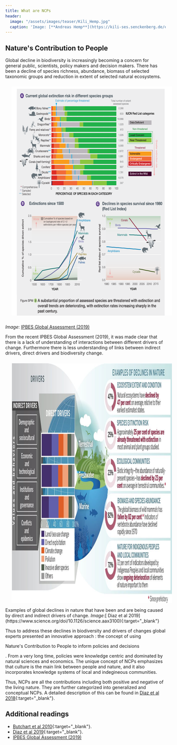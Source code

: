 ```yaml
---
title: What are NCPs
header:
  image: "/assets/images/teaser/Kili_Hemp.jpg"
  caption: 'Image: [**Andreas Hemp**](https://kili-ses.senckenberg.de/en/publications/literature/){:target="_blank"}'
---
```


## Nature's Contribution to People  

Global decline in biodiversity is increasingly becoming a concern for general public, scientists, policy makers and decision makers. 
There has been a decline of species richness, abundance, biomass of selected taxonomic groups and reduction in extent of selected natural ecosystems.

<img src="ipbes_2019_sp_decline.png" width="678" height="720" align="centre" vspace="10" hspace="20">

<em>Image</em>: [IPBES Global Assessment (2019)](https://ipbes.net/sites/default/files/inline/files/ipbes_global_assessment_report_summary_for_policymakers.pdf)

From the recent IPBES Global Assessment (2019), it was made clear that there is a lack of understanding of interactions 
between different drivers of change. Furthermore there is less understanding of links between indirect drivers, direct drivers and biodiversity change. 
 
<img src="Diaz_et_al_2019.jpeg" width="1280" height="755" align="centre" vspace="10" hspace="20">
Examples of global declines in nature that have been and are being caused by direct and indirect drivers of change.
<em>Image</em>:[ Diaz et al 2019](https://www.science.org/doi/10.1126/science.aax3100){:target="_blank"} 

Thus to address these declines in biodiversity and drivers of changes global experts presented an innovative approach : the concept of using <p>Nature's Contribution to People to inform policies and decisions</p>.
From a very long time, policies were knowledge centric and dominated by natural sciences and economics. The unique concept of NCPs emphasizes that culture is the main link between people and nature, and it also incorporates knowledge systems of local and indegineous communities.

Thus, NCPs are all the contributions including both positive and negative of the living nature. They are further categorized into generalized and conceptual NCPs. 
A detailed description of this can be found in [Diaz et al 2018](https://www.science.org/doi/10.1126/science.aap8826){:target="_blank"}.   

## Additional readings
* [Butchart et al 2010](https://www.science.org/doi/full/10.1126/science.1187512){:target="_blank"}. 
* [Diaz et al 2019](https://www.science.org/doi/10.1126/science.aax3100){:target="_blank"}.  
* [IPBES Global Assessment (2019)](https://ipbes.net/sites/default/files/inline/files/ipbes_global_assessment_report_summary_for_policymakers.pdf)
